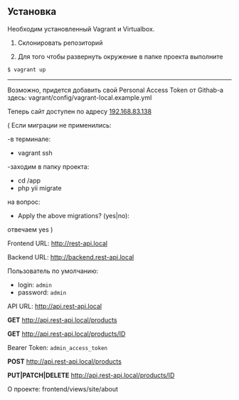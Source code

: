 Установка
------------
Необходим установленный Vagrant и Virtualbox.

1) Склонировать репозиторий

2) Для того чтобы развернуть окружение в папке проекта выполните 

```bash
$ vagrant up
```
---
Возможно, придется добавить свой Personal Access Token от Githab-а здесь:
vagrant/config/vagrant-local.example.yml

Теперь сайт доступен по адресу
[192.168.83.138](http://rest-api.local)

( Если миграции не применились:

-в терминале:
  * vagrant ssh

 -заходим в папку проекта:
  * cd /app
  * php yii migrate
    
на вопрос:
* Apply the above migrations? (yes|no):
  
отвечаем yes )

Frontend URL: http://rest-api.local

Backend URL: http://backend.rest-api.local

Пользователь по умолчанию:
* login: `admin`
* password: `admin`

API URL: http://api.rest-api.local

**GET** http://api.rest-api.local/products

**GET** http://api.rest-api.local/products/ID


Bearer Token: `admin_access_token`

**POST** http://api.rest-api.local/products

**PUT|PATCH|DELETE** http://api.rest-api.local/products/ID

О проекте: frontend/views/site/about
